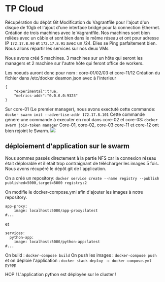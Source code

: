 # TP Cloud

Récupération du dépôt Git Modification du Vagrantfile pour l'ajout d'un disque de 10gb et l'ajout d'une interface bridgé pour la connection Ethernet. Création de trois machines avec le Vagrantfile. Nos machines sont bien reliées avec un câble et sont bien dans le même réseau et ont pour adresse IP `172.17.8.90` et `172.17.8.91` avec un /24. Elles se Ping parfaitement bien. Nous allons répartir les services sur nos deux VMs

Nous avons créé 5 machines. 3 machines sur un hôte qui seront les managers et 2 machine sur l'autre hôte qui feront office de workers.

Les noeuds auront donc pour nom : core-01/02/03 et core-11/12
Création du fichier dans /etc/docker deamon.json avec à l'interieur 
```
{ 
    "experimental":true, 
    "metrics-addr":"0.0.0.0:9323" 
}
```

Sur core-01 (Le premier manager), nous avons exectuté cette commande: 
`docker swarm init --advertise-addr 172.17.8.101` 
Cette commande génère une commande à executer en root dans core-02 et core-03: 
`docker swarm join-token manager` 
Core-01, core-02, core-03 core-11 et core-12 ont bien rejoint le Swarm.
![](https://i.imgur.com/LuN7SSq.png)


## déploiement d'application sur le swarm

Nous sommes passés directement à la partie NFS car la connexion réseau était déplorable et il était trop contraignant de télécharger les images 5 fois.
Nous avons récupéré le dépôt git de l'application.

On a créé un repository:
`docker service create --name registry --publish published=5000,target=5000 registry:2`

On modifie le docker-compose.yml afin d'ajouter les images à notre repository.
```
app-proxy:
    image: localhost:5000/app-proxy:latest
#...
```
et
```
services:
  python-app:
    image: localhost:5000/python-app:latest
#...
```
On build : `docker-compose build`
On push les images : `docker-compose push`
et on déploie l'application : `docker stack deploy -c docker-compose.yml pyapp`

HOP ! L'application python est déployée sur le cluster !
